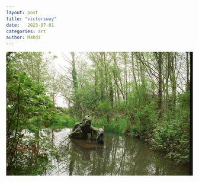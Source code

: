 ```yaml
---
layout: post
title: "victorsway"
date:   2023-07-01
categories: art
author: Mahdi
---
```


![victorsway](/img/arts/nikon-fm/batch-2-colour/victorsway.jpg)
